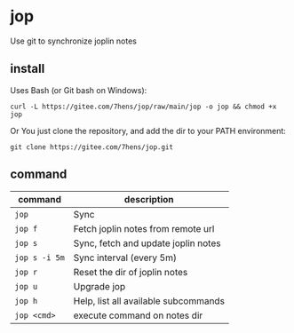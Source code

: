 # jop

Use git to synchronize joplin notes

## install

Uses Bash (or Git bash on Windows):

```shell
curl -L https://gitee.com/7hens/jop/raw/main/jop -o jop && chmod +x jop
```

Or You just clone the repository, and add the dir to your PATH environment:

```shell
git clone https://gitee.com/7hens/jop.git
```

## command

| command       | description                          |
| ------------- | ------------------------------------ |
| `jop`         | Sync                                 |
| `jop f`       | Fetch joplin notes from remote url   |
| `jop s`       | Sync, fetch and update joplin notes  |
| `jop s -i 5m` | Sync interval (every 5m)             |
| `jop r`       | Reset the dir of joplin notes        |
| `jop u`       | Upgrade jop                          |
| `jop h`       | Help, list all available subcommands |
| `jop <cmd>`   | execute command on notes dir         |

